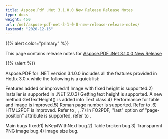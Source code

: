 ```yaml
---
title: Aspose.Pdf .Net 3.1.0.0 New Release Release Notes
type: docs
weight: 450
url: /net/aspose-pdf-net-3-1-0-0-new-release-release-notes/
lastmod: "2020-12-16"
---
```


{{% alert color="primary" %}} 

This page contains release notes for [Aspose.PDF .Net 3.1.0.0 New Release](http://www.aspose.com/downloads/pdf/net/new-releases/aspose.pdf-.net-3.1.0.0-new-release/)

{{% /alert %}} 

Aspose.PDF for .NET version 3.1.0.0 includes all the features provided in Hotfix 3.0.x while the following is a quick list: 

Features added or improved:1) Image with fixed height is supported.2) Installer is supported in .NET 2.0.3) Getting text height is supported. A new method GetTextHeight() is added into Text class.4) Performance for table and image is improved.5) Roman page number is supported. Refer to .6) HTML2PDF is improved. Refer to , , .7) In FO2PDF, "last" option of "page-position" attribute is supported, refer to . 

Main bugs fixed:1) IsKeptWithNext bug.2) Table broken bug.3) Transparent PNG image bug.4) Image size bug.
